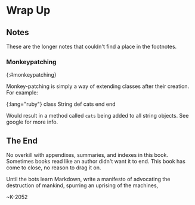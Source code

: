 # Wrap Up

## Notes

These are the longer notes that couldn't find a place in the footnotes.

### Monkeypatching
{:#monkeypatching}

Monkey-patching is simply a way of extending classes after their creation. For example:

{:lang="ruby"}
    class String
      def cats
      end
    end

Would result in a method called `cats` being added to all string objects. See google for more info.

## The End

No overkill with appendixes, summaries, and indexes in this book. Sometimes books read like an author didn't want it to
end. This book has come to close, no reason to drag it on.

Until the bots learn Markdown, write a manifesto of advocating the destruction of mankind, spurring an uprising of the
machines,

~K-2052

[leanpub]: https://leanpub.com
[hn comment by leanpub]: https://news.ycombinator.com/item?id=4998144
[GFM]:     http://github.github.com/github-flavored-markdown
[redcarpet]: https://github.com/vmg/redcarpet
[MultiMarkdown]: http://fletcherpenney.net/multimarkdown
[PEG Markdown]: https://github.com/jgm/peg-markdown
[Kramdown Docs]: http://kramdown.rubyforge.org/quickref.html
[Future of Markdown]: http://www.codinghorror.com/blog/2012/10/the-future-of-markdown.html
[Commit Spec]: https://github.com/vmg/sundown/commit/37728fb2d7137ff7c37d0a474cb827a8d6d846d8
[Sublime Text Markdown Preview]: https://github.com/revolunet/sublimetext-markdown-preview
[VIM Preview Script]: http://www.vim.org/scripts/script.php?script_id=3994
[Mactex]: http://tug.org/mactex
[Ctan]:   http://www.ctan.org
[LuaTeX]: http://luatex.org
[MouApp]: http://mouapp.com
[ReText]: http://sourceforge.net/p/retext/home/ReText
[Maruku]: https://github.com/bhollis/maruku
[Krambook Repo]: http://github.com/k2052/krambook
[WordCount Package Repo]: https://github.com/SublimeText/WordCount
[SmartMarkdown Repo]: https://github.com/demon386/SmartMarkdown
[MarkdownEditing Repo]: https://github.com/ttscoff/MarkdownEditing
[ApplySyntax]: https://github.com/facelessuser/ApplySyntax
[LaTeX Supported Languages]: http://en.wikibooks.org/wiki/LaTeX/Source_Code_Listings#Supported_languages
[Pygments Lexers]: http://pygments.org/docs/lexers
[Calibre]: http://calibre-ebook.com
[Sigil]: http://code.google.com/p/sigil
[Ebook-Convert Docs]: http://manual.calibre-ebook.com/cli/ebook-convert.html
[Download Page Calibre]: http://calibre-ebook.com/download
[Download Page Sigil]: http://code.google.com/p/sigil/downloads/list
[how-to-insert-an-image]: https://leanpub.com/help/manual#how-to-insert-an-image
[LiveReload]: http://livereload.com/
